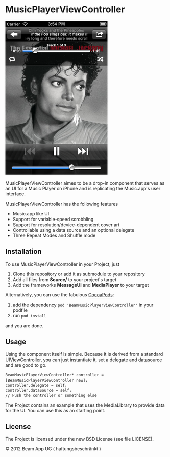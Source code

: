 MusicPlayerViewController
=========================

![SCreenshot](https://github.com/BeamApp/MusicPlayerViewController/raw/master/Documentation/images/screen.png)

MusicPlayerViewController aimes to be a drop-in component that serves as an UI for a Music Player on iPhone and is replicating the Music.app's user interface.

MusicPlayerViewController has the following features
* Music.app like UI
* Support for variable-speed scrobbling
* Support for resolution/device-dependent cover art
* Controllable using a data source and an optional delegate
* Three Repeat Modes and Shuffle mode

Installation
------------
To use MusicPlayerViewController in your Project, just 

1. Clone this repository or add it as submodule to your repository
1. Add all files from **Source/** to your project's target
2. Add the frameworks **MessageUI** and **MediaPlayer** to your target

Alternatively, you can use the fabulous [CocoaPods](http://cocoapods.org/):

1. add the dependency `pod 'BeamMusicPlayerViewController'` in your podfile
2. run `pod install`

and you are done.

Usage
-------
Using the component itself is simple. Because it is derived from a standard UIViewController, you can just instantiate it, set a delegate and datasource and are good to go.

    BeamMusicPlayerViewController* controller = [BeamMusicPlayerViewController new];
    controller.delegate = self;
    controller.dataSource = self;
    // Push the controller or something else

The Project contains an example that uses the MediaLibrary to provide data for the UI. You can use this as an starting point.

License
-------
The Project is licensed under the new BSD License (see file LICENSE).

© 2012 Beam App UG ( haftungsbeschränkt )